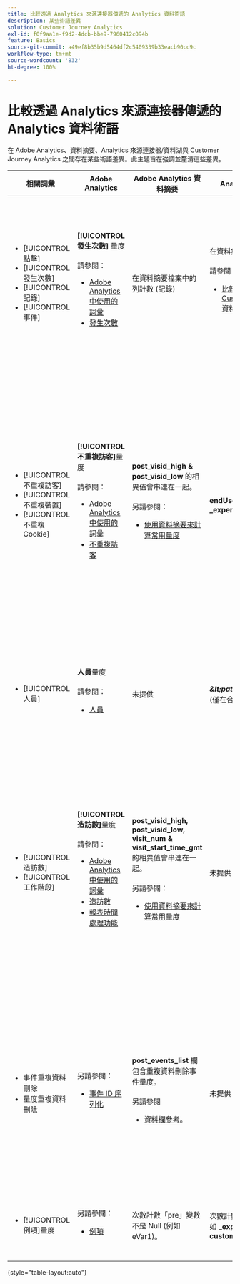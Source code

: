 ```yaml
---
title: 比較透過 Analytics 來源連接器傳遞的 Analytics 資料術語
description: 某些術語差異
solution: Customer Journey Analytics
exl-id: f0f9aa1e-f9d2-4dcb-bbe9-7960412c094b
feature: Basics
source-git-commit: a49ef8b35b9d5464df2c5409339b33eacb90cd9c
workflow-type: tm+mt
source-wordcount: '832'
ht-degree: 100%

---
```


# 比較透過 Analytics 來源連接器傳遞的 Analytics 資料術語

在 Adobe Analytics、資料摘要、Analytics 來源連接器/資料湖與 Customer Journey Analytics 之間存在某些術語差異。此主題旨在強調並釐清這些差異。

| 相關詞彙 | Adobe Analytics | Adobe Analytics 資料摘要 | Analytics 來源連接器/資料湖 | Customer Journey Analytics | 附註 |
|---|---|---|---|---|---|
| <ul><li>[!UICONTROL 點擊]</li><li>[!UICONTROL 發生次數]</li><li>[!UICONTROL 記錄]</li><li>[!UICONTROL 事件]</li></ul> | **[!UICONTROL 發生次數]** 量度<br><br>請參閱：<ul><li>[Adobe Analytics 中使用的詞彙](https://experienceleague.adobe.com/docs/analytics/technotes/terms.html?lang=zh-Hant)</li><li>[發生次數](https://experienceleague.adobe.com/docs/analytics/components/metrics/occurrences.html?lang=zh-Hant)</li></ul> | 在資料摘要檔案中的列計數 (記錄) | 在資料集中的列計數 (記錄)<br><br>請參閱：<ul><li>[比較 Adobe Analytics 資料與 Customer Journey Analytics 資料](https://experienceleague.adobe.com/docs/analytics-platform/using/troubleshooting/compare.html?lang=zh-Hant)</li></ul> | **[!UICONTROL 事件]**&#x200B;量度 | <ul><li>在 Adobe Analytics 中，「點擊」和「發生次數」是同義字。</li><li>請參閱下列&#x200B;_自訂事件_。</li><li>某些資料透過 Analytics 來源連接器傳遞至 Adobe Experience Platform 時，會篩選某些資料。請參閱[比較 Adobe Analytics 資料與 Customer Journey Analytics 資料](https://experienceleague.adobe.com/docs/analytics-platform/using/troubleshooting/compare.html?lang=zh-Hant) |
| <ul><li>[!UICONTROL 不重複訪客]</li><li>[!UICONTROL 不重複裝置]</li><li>[!UICONTROL 不重複 Cookie]</li></ul> | **[!UICONTROL 不重複訪客]**&#x200B;量度<br><br>請參閱：<ul><li>[Adobe Analytics 中使用的詞彙](https://experienceleague.adobe.com/docs/analytics/technotes/terms.html?lang=zh-Hant)</li><li>[不重複訪客](https://experienceleague.adobe.com/docs/analytics/components/metrics/unique-visitors.html?lang=zh-Hant)</li></ul> | **post\_visid\_high &amp; post\_visid\_low** 的相異值會串連在一起。<br><br>另請參閱：<ul><li>[使用資料摘要來計算常用量度](https://experienceleague.adobe.com/docs/analytics/export/analytics-data-feed/data-feed-contents/datafeeds-calculate.html?lang=zh-Hant)</li></ul> | **endUserIDs 的相異計數。\_experience.aaid.id** | **人員**&#x200B;量度，如果是 **endUserIDs。\_experience.aaid.id** 選擇為人員 ID。 | <ul><li>Adobe Analytics 中的「人員」通常與「裝置識別碼」 (如 Cookie) 相關聯。AAID 是 Adobe Analytics 中的主要裝置識別碼，而非 ECID。另請參閱[AAID、ECID、AACUSTOMID 和 Analytics 來源連接器](https://experienceleague.adobe.com/docs/analytics-platform/using/compare-aa-cja/cja-aa-comparison/aaid-ecid-adc.html?lang=zh-Hant)。</li><li>「訪客」並不是 Customer Journey Analytics 中的現成量度。但如果您選取 **endUserIDs。\_experience.aaid.id** 做為人員 ID，那麼在 Customer Journey Analytics 中的人員量度約略等同於 Adobe Analytics 中的不重複訪客。</li></ul> |
| <ul><li>[!UICONTROL 人員]</li></ul> | **人員**&#x200B;量度<br><br>請參閱：<ul><li>[人員](https://experienceleague.adobe.com/docs/analytics/components/metrics/people.html?lang=zh-Hant)</li></ul> | 未提供 | **_\&lt;path\>_.stitchedId**的相異計數 (僅在合成資料集中提供) | **人員量度** | <ul><li>Customer Journey Analytics 中的人員量度是人員 ID 的相異計數。視您在 Customer Journey Analytics 連線中選取做為人員 ID 的項目而定，人員量度可能有不同的意義。</ul></li> |
| <ul><li>[!UICONTROL 造訪數]</li><li>[!UICONTROL 工作階段]</li></ul> | **[!UICONTROL 造訪數]**&#x200B;量度<br><br>請參閱：<ul><li>[Adobe Analytics 中使用的詞彙](https://experienceleague.adobe.com/docs/analytics/technotes/terms.html?lang=zh-Hant)</li><li>[造訪數](https://experienceleague.adobe.com/docs/analytics/components/metrics/visits.html?lang=zh-Hant)</li><li>[報表時間處理功能](https://experienceleague.adobe.com/docs/analytics/components/virtual-report-suites/vrs-report-time-processing.html?lang=zh-Hant)</ul></li> | **post\_visid\_high, post\_visid\_low, visit\_num &amp; visit\_start\_time\_gmt** 的相異值會串連在一起。<br><br>另請參閱：<ul><li>[使用資料摘要來計算常用量度](https://experienceleague.adobe.com/docs/analytics/export/analytics-data-feed/data-feed-contents/datafeeds-calculate.html?lang=zh-Hant)</li></ul> | 未提供 | **工作階段**&#x200B;量度 | <ul><li>由於在 Adobe Analytics 虛擬報告套裝和 Customer Journey Analytics 資料檢視中進行報告時間處理，因此可設定造訪 (工作階段) 的概念。因此，視套用的定義而定，不同環境之間的造訪 (工作階段) 可能不盡相同。另請參閱[比較跨 Adobe Analytics 與 Customer Journey Analytics 報告功能之間的資料處理](https://experienceleague.adobe.com/docs/analytics-platform/using/compare-aa-cja/cja-aa-comparison/data-processing-comparisons.html?lang=zh-Hant)和[虛擬報告套裝、資料檢視、Adobe Experience Platform 沙箱和 Analytics 來源連接器](https://experienceleague.adobe.com/docs/analytics-platform/using/compare-aa-cja/cja-aa-comparison/vrs-dataview-sandbox-adc.html?lang=zh-Hant)。 | <ul><li>自訂事件</li><li>成功事件</li></ul> | 自訂事件 1-1000 | **post\_events\_list**<br><br>&#x200B;請參閱：<ul><li>[使用資料摘要來計算常用量度](https://experienceleague.adobe.com/docs/analytics/export/analytics-data-feed/data-feed-contents/datafeeds-calculate.html?lang=zh-Hant) | **\_experience.analytics。<ul>event1to100.event1 **到<br>** event901to1000.event1000 **</ul> | **\_experience.analytics。<ul>event1to100.event1 **到<br>** event901to1000.event1000 **</ul> | <ul><li>Adobe Analytics 中的「事件」是已在 Adobe Analytics 影像請求 (資料彙集伺服器呼叫) 中設定的[成功事件](https://experienceleague.adobe.com/docs/analytics/components/metrics/custom-events.html?lang=zh-Hant) (自訂事件)。</ul> |
| <ul><li>事件重複資料刪除</li><li>量度重複資料刪除</ul></li> | 另請參閱：<ul><li>[事件 ID 序列化](https://experienceleague.adobe.com/docs/analytics/implementation/vars/page-vars/events/event-serialization.html?lang=zh-Hant)</li></ul> | **post_events_list** 欄包含重複資料刪除事件量度。<br><br>另請參閱 <ul><li>[資料欄參考](https://experienceleague.adobe.com/docs/analytics/export/analytics-data-feed/data-feed-contents/datafeeds-reference.html?lang=zh-Hant)。 </ul></li> | 未提供 | 另請參閱：<ul><li>[量度重複資料刪除元件設定](https://experienceleague.adobe.com/docs/analytics-platform/using/cja-dataviews/component-settings/metric-deduplication.html?lang=zh-Hant) | <ul><li>Adobe Analytics 中的事件/量度去重複化與 Customer Journey Analytics 略有不同。在 Adobe Analytics，去重複化會在資料處理時發生。在 Customer Journey Analytics 中，去重複化會在報告時間階段發生，以提供更多彈性。去重複化量度在 Adobe Analytics 與 Customer Journey Analytics 之間可能略有不同。</li></ul> |
| <ul><li>[!UICONTROL 例項]量度</li></ul> | 另請參閱：<ul><li>[例項](https://experienceleague.adobe.com/docs/analytics/components/metrics/instances.html?lang=zh-Hant) | 次數計數「pre」變數不是 Null (例如 eVar1)。 | 次數計數「mid」變數不是 Null (例如 **\_experience.analytics)。<br>customDimensions.eVars.eVar1**). | 您可以建立&#x200B;**執行個體**&#x200B;量度 (透過 [eVar 欄位建立量度)。](https://experienceleague.adobe.com/docs/analytics-platform/using/cja-dataviews/data-views-usecases.html?lang=zh-Hant) | <ul><li>[!UICONTROL 執行個體一般與 prop 和 eVar 欄相關聯，藉此方式判斷已設定此變數幾次。] |

{style="table-layout:auto"}